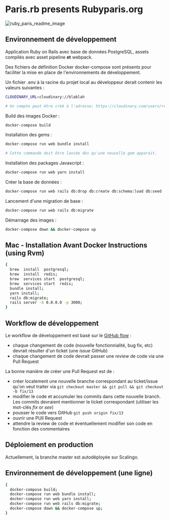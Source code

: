 # Paris.rb presents Rubyparis.org
![ruby_paris_readme_image](https://user-images.githubusercontent.com/11463275/30087024-39bbad02-926c-11e7-9fb1-93ee7f38944e.png)

## Environnement de développement

Application Ruby on Rails avec base de données PostgreSQL, assets compilés avec asset pipeline **et** webpack.

Des fichiers de définition Docker docker-compose sont présents pour faciliter la mise en place de l'environnements de développement.

Un fichier .env à la racine du projet local au développeur derait contenir les valeurs suivantes :

```bash
CLOUDINARY_URL=cloudinary://blablah

# Un compte peut être créé à l'adresse: https://cloudinary.com/users/register/free
```

Build des images Docker :

```bash
docker-compose build
```

Installation des gems :

```bash
docker-compose run web bundle install

# Cette commande doit être lancée dès qu'une nouvelle gem apparait.
```

Installation des packages Javascript :

```bash
docker-compose run web yarn install
```

Créer la base de données :

```bash
docker-compose run web rails db:drop db:create db:schema:load db:seed
```

Lancement d'une migration de base :

```bash
docker-compose run web rails db:migrate
```

Démarrage des images :

```bash
docker-compose down && docker-compose up
```

##  Mac  -  Installation Avant Docker Instructions  (using  Rvm)
```bash
{
  brew  install  postgresql;
  brew  install  redis;
  brew  services start  postgresql;
  brew  services start  redis;
  bundle install;
  yarn install;
  rails db:migrate;
  rails server -b 0.0.0.0 -p 3000;
}

```

## Workflow de développement

Le workflow de développement est basé sur le [GitHub flow](https://guides.github.com/introduction/flow/) :

* chaque changement de code (nouvelle fonctionnialité, bug fix, etc) devrait résulter d'un ticket (une *issue* GitHub)
* chaque changement de code devrait passer une *review* de code via une Pull Request

La bonne manière de créer une Pull Request est de :

* créer localement une nouvelle branche correspondant au ticket/issue qu'on veut traiter via ```git checkout master && git pull && git checkout -b fix/13```
* modifier le code et accumuler les commits dans cette nouvelle branch. Les commits devraient mentionner le ticket correspondant (utiliser les mot-clés *fix* or *see*)
* pousser le code vers GitHub ```git push origin fix/13```
* ouvrir une PUll Request
* attendre la review de code et éventuellement modifier son code en fonction des commentaires

## Déploiement en production

Actuellement, la branche master est autodéployée sur Scalingo.

## Environnement de développement (une ligne)
```bash
{
  docker-compose build;
  docker-compose run web bundle install;
  docker-compose run web yarn install;
  docker-compose run web rails db:migrate;
  docker-compose down && docker-compose up;
}
